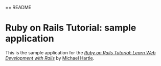 == README

# Ruby on Rails Tutorial: sample application


This is the sample application for the 
[*Ruby on Rails Tutorial:
Learn Web Development with Rails*](http://www.railstutorial.org/)
by [Michael Hartle](http://www.michaelhartle.com/).
